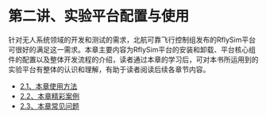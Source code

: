 # 第二讲、实验平台配置与使用

针对无人系统领域的开发和测试的需求，北航可靠飞行控制组发布的RflySim平台可很好的满足这一需求。本章主要内容为RflySim平台的安装和卸载、平台核心组件的配置以及整体开发流程的介绍，读者通过本章的学习后，可对本书所运用到的实验平台有整体的认识和理解，有助于读者阅读后续各章节内容。

* [2.1、本章使用方法](RflySimUsage.md)
* [2.2、本章精彩案例](CoreExp.md)
* [2.3、本章常见问题](FAQ.md)

